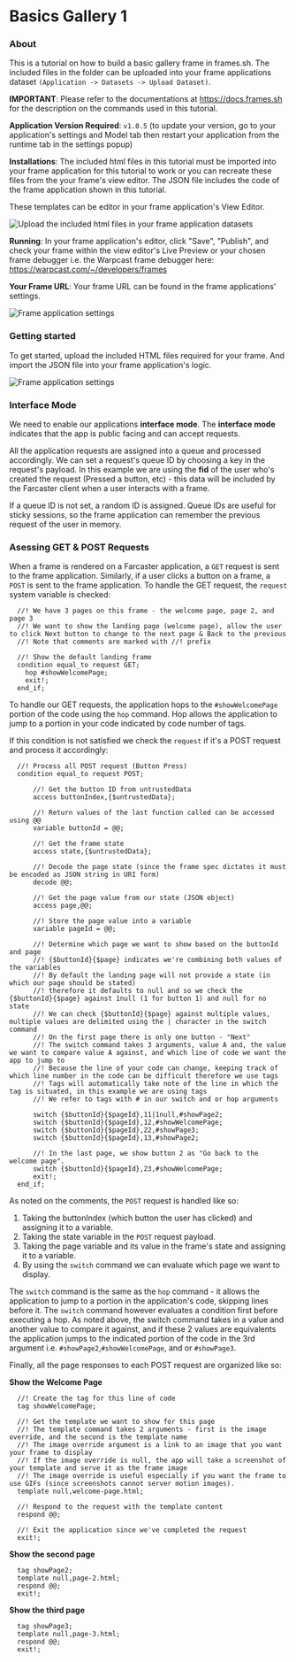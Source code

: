 # Basics Gallery 1

### About

This is a tutorial on how to build a basic gallery frame in frames.sh. The included files in the folder can be uploaded into your frame applications dataset `(Application -> Datasets -> Upload Dataset)`.

**IMPORTANT**: Please refer to the documentations at https://docs.frames.sh for the description on the commands used in this tutorial.

**Application Version Required**: `v1.0.5` (to update your version, go to your application's settings and Model tab then restart your application from the runtime tab in the settings popup)

**Installations**: The included html files in this tutorial must be imported into your frame application for this tutorial to work or you can recreate these files from the your frame's view editor. The JSON file includes the code of the frame application shown in this tutorial.

These templates can be editor in your frame application's View Editor.

![Upload the included html files in your frame application datasets](https://ny-1.frames.sh/v/38875/datasets.png)

**Running**: In your frame application's editor, click "Save", "Publish", and check your frame within the view editor's Live Preview or your chosen frame debugger i.e. the Warpcast frame debugger here: https://warpcast.com/~/developers/frames

**Your Frame URL**: Your frame URL can be found in the frame applications' settings.

![Frame application settings](https://ny-1.frames.sh/v/38875/settings.png)

### Getting started

To get started, upload the included HTML files required for your frame. And import the JSON file into your frame application's logic.

![Frame application settings](https://ny-1.frames.sh/v/38875/basic-gallery-1.png)

### Interface Mode

We need to enable our applications **interface mode**. The **interface mode** indicates that the app is public facing and can accept requests.

All the application requests are assigned into a queue and processed accordingly. We can set a request's queue ID by choosing a key in the request's payload. In this example we are using the **fid** of the user who's created the request (Pressed a button, etc) - this data will be included by the Farcaster client when a user interacts with a frame.

If a queue ID is not set, a random ID is assigned. Queue IDs are useful for sticky sessions, so the frame application can remember the previous request of the user in memory.

### Asessing GET & POST Requests

When a frame is rendered on a Farcaster application, a `GET` request is sent to the frame application. Similarly, if a user clicks a button on a frame, a `POST` is sent to the frame application. To handle the GET request, the `request` system variable is checked:

```
  //! We have 3 pages on this frame - the welcome page, page 2, and page 3
  //! We want to show the landing page (welcome page), allow the user to click Next button to change to the next page & Back to the previous
  //! Note that comments are marked with //! prefix

  //! Show the default landing frame
  condition equal_to request GET;
    hop #showWelcomePage;
    exit!;
  end_if;
```

To handle our GET requests, the application hops to the `#showWelcomePage` portion of the code using the `hop` command. Hop allows the application to jump to a portion in your code indicated by code number of tags.

If this condition is not satisfied we check the `request` if it's a POST request and process it accordingly:

```
  //! Process all POST request (Button Press)
  condition equal_to request POST;

      //! Get the button ID from untrustedData
      access buttonIndex,{$untrustedData};

      //! Return values of the last function called can be accessed using @@
      variable buttonId = @@;

      //! Get the frame state
      access state,{$untrustedData};

      //! Decode the page state (since the frame spec dictates it must be encoded as JSON string in URI form)
      decode @@;

      //! Get the page value from our state (JSON object)
      access page,@@;

      //! Store the page value into a variable
      variable pageId = @@;

      //! Determine which page we want to show based on the buttonId and page
      //! {$buttonId}{$page} indicates we're combining both values of the variables
      //! By default the landing page will not provide a state (in which our page should be stated)
      //! therefore it defaults to null and so we check the {$buttonId}{$page} against 1null (1 for button 1) and null for no state
      //! We can check {$buttonId}{$page} against multiple values, multiple values are delimited using the | character in the switch command
      //! On the first page there is only one button - "Next"
      //! The switch command takes 3 arguments, value A and, the value we want to compare value A against, and which line of code we want the app to jump to
      //! Because the line of your code can change, keeping track of which line number in the code can be difficult therefore we use tags
      //! Tags will automatically take note of the line in which the tag is situated, in this example we are using tags
      //! We refer to tags with # in our switch and or hop arguments

      switch {$buttonId}{$pageId},11|1null,#showPage2;
      switch {$buttonId}{$pageId},12,#showWelcomePage;
      switch {$buttonId}{$pageId},22,#showPage3;
      switch {$buttonId}{$pageId},13,#showPage2;

      //! In the last page, we show button 2 as "Go back to the welcome page".
      switch {$buttonId}{$pageId},23,#showWelcomePage;
      exit!;
  end_if;
```

As noted on the comments, the `POST` request is handled like so:

1. Taking the buttonIndex (which button the user has clicked) and assigning it to a variable.
2. Taking the state variable in the `POST` request payload.
3. Taking the page variable and its value in the frame's state and assigning it to a variable.
4. By using the `switch` command we can evaluate which page we want to display.

The `switch` command is the same as the `hop` command - it allows the application to jump to a portion in the application's code, skipping lines before it. The `switch` command however evaluates a condition first before executing a hop. As noted above, the switch command takes in a value and another value to compare it against, and if these 2 values are equivalents the application jumps to the indicated portion of the code in the 3rd argument i.e. `#showPage2`,`#showWelcomePage`, and or `#showPage3`.

Finally, all the page responses to each POST request are organized like so:

**Show the Welcome Page**

```
  //! Create the tag for this line of code
  tag showWelcomePage;

  //! Get the template we want to show for this page
  //! The template command takes 2 arguments - first is the image override, and the second is the template name
  //! The image override argument is a link to an image that you want your frame to display
  //! If the image override is null, the app will take a screenshot of your template and serve it as the frame image
  //! The image override is useful especially if you want the frame to use GIFs (since screenshots cannot server motion images).
  template null,welcome-page.html;

  //! Respond to the request with the template content
  respond @@;

  //! Exit the application since we've completed the request
  exit!;
```

**Show the second page**

```
  tag showPage2;
  template null,page-2.html;
  respond @@;
  exit!;
```

**Show the third page**

```
  tag showPage3;
  template null,page-3.html;
  respond @@;
  exit!;
```
